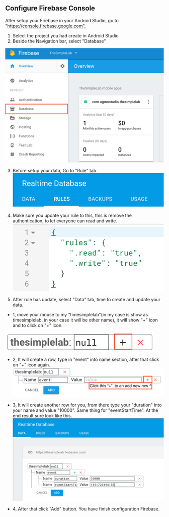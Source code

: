 ## Configure Firebase Console
After setup your Firebase in your Android Studio, go to "https://console.firebase.google.com",
1. Select the project you had create in Android Studio
2. Beside the Navigation bar, select "Database"

![Select Database](https://github.com/Agmo-Android/TheSimpleLab/blob/master/ScreenShot/ScreenShot_Firebase_database.png)

3. Before setup your data, Go to "Rule" tab.
![Select Rule tab](https://github.com/Agmo-Android/TheSimpleLab/blob/master/ScreenShot/ScreenShot_Firebase_select_rule_tab.png)

4. Make sure you update your rule to this, this is remove the authentication, to let everyone can read and write.
![Update rule](https://github.com/Agmo-Android/TheSimpleLab/blob/master/ScreenShot/ScreenShot_Firebase_rule_update.png)

5. After rule has update, select "Data" tab, time to create and update your data.
  - 1, move your mouse to my "timesimplelab"(in my case is show as timesimplelab, in your case it will be other name), it will show "+" icon and to click on "+" icon.
  
  ![Add new Row](https://github.com/Agmo-Android/TheSimpleLab/blob/master/ScreenShot/ScreenShot_Firebase_data_update_add_new_row_0.png)
  
  - 2, It will create a row, type in "event" into name section, after that click on "+" icon again.
  ![And new Event](https://github.com/Agmo-Android/TheSimpleLab/blob/master/ScreenShot/ScreenShot_Firebase_data_update_add_new_row_1.png)
  
  - 3, It will create another row for you, from there type your "duration" into your name and value "10000". Same thing for "eventStartTime". At the end result sure look like this. 
  ![Update data](https://github.com/Agmo-Android/TheSimpleLab/blob/master/ScreenShot/ScreenShot_Firebase_data_update_part1.png)

  - 4, After that click "Add" button. You have finish configuration Firebase.
